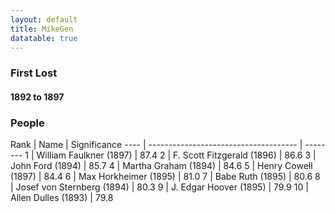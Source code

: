 ```yaml
---
layout: default
title: MikeGen
datatable: true
---
```

### First Lost
#### 1892 to 1897

### People
<div class="datatable-begin"></div>
Rank | Name                                  | Significance 
---- | ------------------------------------- | -------- 
1    | William Faulkner (1897)               | 87.4    
2    | F. Scott Fitzgerald (1896)            | 86.6   
3    | John Ford (1894)                      | 85.7    
4    | Martha Graham (1894)                  | 84.6   
5    | Henry Cowell (1897)                   | 84.4    
6    | Max Horkheimer (1895)                 | 81.0    
7    | Babe Ruth (1895)                      | 80.6    
8    | Josef von Sternberg (1894)            | 80.3 
9    | J. Edgar Hoover (1895)                | 79.9    
10   | Allen Dulles (1893)                   | 79.8 
<div class="datatable-end"></div>
